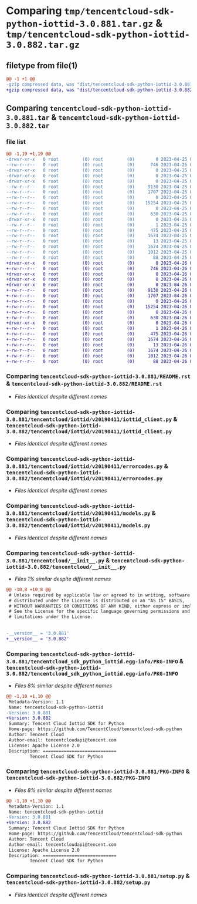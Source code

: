 # Comparing `tmp/tencentcloud-sdk-python-iottid-3.0.881.tar.gz` & `tmp/tencentcloud-sdk-python-iottid-3.0.882.tar.gz`

## filetype from file(1)

```diff
@@ -1 +1 @@
-gzip compressed data, was "dist/tencentcloud-sdk-python-iottid-3.0.881.tar", last modified: Tue Apr 25 00:43:21 2023, max compression
+gzip compressed data, was "dist/tencentcloud-sdk-python-iottid-3.0.882.tar", last modified: Wed Apr 26 03:36:35 2023, max compression
```

## Comparing `tencentcloud-sdk-python-iottid-3.0.881.tar` & `tencentcloud-sdk-python-iottid-3.0.882.tar`

### file list

```diff
@@ -1,19 +1,19 @@
-drwxr-xr-x   0 root         (0) root         (0)        0 2023-04-25 00:43:21.000000 tencentcloud-sdk-python-iottid-3.0.881/
--rw-r--r--   0 root         (0) root         (0)      746 2023-04-25 00:43:21.000000 tencentcloud-sdk-python-iottid-3.0.881/README.rst
-drwxr-xr-x   0 root         (0) root         (0)        0 2023-04-25 00:43:21.000000 tencentcloud-sdk-python-iottid-3.0.881/tencentcloud/
-drwxr-xr-x   0 root         (0) root         (0)        0 2023-04-25 00:43:21.000000 tencentcloud-sdk-python-iottid-3.0.881/tencentcloud/iottid/
-drwxr-xr-x   0 root         (0) root         (0)        0 2023-04-25 00:43:21.000000 tencentcloud-sdk-python-iottid-3.0.881/tencentcloud/iottid/v20190411/
--rw-r--r--   0 root         (0) root         (0)     9130 2023-04-25 00:43:21.000000 tencentcloud-sdk-python-iottid-3.0.881/tencentcloud/iottid/v20190411/iottid_client.py
--rw-r--r--   0 root         (0) root         (0)     1707 2023-04-25 00:43:21.000000 tencentcloud-sdk-python-iottid-3.0.881/tencentcloud/iottid/v20190411/errorcodes.py
--rw-r--r--   0 root         (0) root         (0)        0 2023-04-25 00:43:21.000000 tencentcloud-sdk-python-iottid-3.0.881/tencentcloud/iottid/v20190411/__init__.py
--rw-r--r--   0 root         (0) root         (0)    15254 2023-04-25 00:43:21.000000 tencentcloud-sdk-python-iottid-3.0.881/tencentcloud/iottid/v20190411/models.py
--rw-r--r--   0 root         (0) root         (0)        0 2023-04-25 00:43:21.000000 tencentcloud-sdk-python-iottid-3.0.881/tencentcloud/iottid/__init__.py
--rw-r--r--   0 root         (0) root         (0)      630 2023-04-25 00:43:21.000000 tencentcloud-sdk-python-iottid-3.0.881/tencentcloud/__init__.py
-drwxr-xr-x   0 root         (0) root         (0)        0 2023-04-25 00:43:21.000000 tencentcloud-sdk-python-iottid-3.0.881/tencentcloud_sdk_python_iottid.egg-info/
--rw-r--r--   0 root         (0) root         (0)        1 2023-04-25 00:43:21.000000 tencentcloud-sdk-python-iottid-3.0.881/tencentcloud_sdk_python_iottid.egg-info/dependency_links.txt
--rw-r--r--   0 root         (0) root         (0)      475 2023-04-25 00:43:21.000000 tencentcloud-sdk-python-iottid-3.0.881/tencentcloud_sdk_python_iottid.egg-info/SOURCES.txt
--rw-r--r--   0 root         (0) root         (0)     1674 2023-04-25 00:43:21.000000 tencentcloud-sdk-python-iottid-3.0.881/tencentcloud_sdk_python_iottid.egg-info/PKG-INFO
--rw-r--r--   0 root         (0) root         (0)       13 2023-04-25 00:43:21.000000 tencentcloud-sdk-python-iottid-3.0.881/tencentcloud_sdk_python_iottid.egg-info/top_level.txt
--rw-r--r--   0 root         (0) root         (0)     1674 2023-04-25 00:43:21.000000 tencentcloud-sdk-python-iottid-3.0.881/PKG-INFO
--rw-r--r--   0 root         (0) root         (0)     1012 2023-04-25 00:43:21.000000 tencentcloud-sdk-python-iottid-3.0.881/setup.py
--rw-r--r--   0 root         (0) root         (0)       88 2023-04-25 00:43:21.000000 tencentcloud-sdk-python-iottid-3.0.881/setup.cfg
+drwxr-xr-x   0 root         (0) root         (0)        0 2023-04-26 03:36:35.000000 tencentcloud-sdk-python-iottid-3.0.882/
+-rw-r--r--   0 root         (0) root         (0)      746 2023-04-26 03:36:35.000000 tencentcloud-sdk-python-iottid-3.0.882/README.rst
+drwxr-xr-x   0 root         (0) root         (0)        0 2023-04-26 03:36:35.000000 tencentcloud-sdk-python-iottid-3.0.882/tencentcloud/
+drwxr-xr-x   0 root         (0) root         (0)        0 2023-04-26 03:36:35.000000 tencentcloud-sdk-python-iottid-3.0.882/tencentcloud/iottid/
+drwxr-xr-x   0 root         (0) root         (0)        0 2023-04-26 03:36:35.000000 tencentcloud-sdk-python-iottid-3.0.882/tencentcloud/iottid/v20190411/
+-rw-r--r--   0 root         (0) root         (0)     9130 2023-04-26 03:36:35.000000 tencentcloud-sdk-python-iottid-3.0.882/tencentcloud/iottid/v20190411/iottid_client.py
+-rw-r--r--   0 root         (0) root         (0)     1707 2023-04-26 03:36:35.000000 tencentcloud-sdk-python-iottid-3.0.882/tencentcloud/iottid/v20190411/errorcodes.py
+-rw-r--r--   0 root         (0) root         (0)        0 2023-04-26 03:36:35.000000 tencentcloud-sdk-python-iottid-3.0.882/tencentcloud/iottid/v20190411/__init__.py
+-rw-r--r--   0 root         (0) root         (0)    15254 2023-04-26 03:36:35.000000 tencentcloud-sdk-python-iottid-3.0.882/tencentcloud/iottid/v20190411/models.py
+-rw-r--r--   0 root         (0) root         (0)        0 2023-04-26 03:36:35.000000 tencentcloud-sdk-python-iottid-3.0.882/tencentcloud/iottid/__init__.py
+-rw-r--r--   0 root         (0) root         (0)      630 2023-04-26 03:36:35.000000 tencentcloud-sdk-python-iottid-3.0.882/tencentcloud/__init__.py
+drwxr-xr-x   0 root         (0) root         (0)        0 2023-04-26 03:36:35.000000 tencentcloud-sdk-python-iottid-3.0.882/tencentcloud_sdk_python_iottid.egg-info/
+-rw-r--r--   0 root         (0) root         (0)        1 2023-04-26 03:36:35.000000 tencentcloud-sdk-python-iottid-3.0.882/tencentcloud_sdk_python_iottid.egg-info/dependency_links.txt
+-rw-r--r--   0 root         (0) root         (0)      475 2023-04-26 03:36:35.000000 tencentcloud-sdk-python-iottid-3.0.882/tencentcloud_sdk_python_iottid.egg-info/SOURCES.txt
+-rw-r--r--   0 root         (0) root         (0)     1674 2023-04-26 03:36:35.000000 tencentcloud-sdk-python-iottid-3.0.882/tencentcloud_sdk_python_iottid.egg-info/PKG-INFO
+-rw-r--r--   0 root         (0) root         (0)       13 2023-04-26 03:36:35.000000 tencentcloud-sdk-python-iottid-3.0.882/tencentcloud_sdk_python_iottid.egg-info/top_level.txt
+-rw-r--r--   0 root         (0) root         (0)     1674 2023-04-26 03:36:35.000000 tencentcloud-sdk-python-iottid-3.0.882/PKG-INFO
+-rw-r--r--   0 root         (0) root         (0)     1012 2023-04-26 03:36:35.000000 tencentcloud-sdk-python-iottid-3.0.882/setup.py
+-rw-r--r--   0 root         (0) root         (0)       88 2023-04-26 03:36:35.000000 tencentcloud-sdk-python-iottid-3.0.882/setup.cfg
```

### Comparing `tencentcloud-sdk-python-iottid-3.0.881/README.rst` & `tencentcloud-sdk-python-iottid-3.0.882/README.rst`

 * *Files identical despite different names*

### Comparing `tencentcloud-sdk-python-iottid-3.0.881/tencentcloud/iottid/v20190411/iottid_client.py` & `tencentcloud-sdk-python-iottid-3.0.882/tencentcloud/iottid/v20190411/iottid_client.py`

 * *Files identical despite different names*

### Comparing `tencentcloud-sdk-python-iottid-3.0.881/tencentcloud/iottid/v20190411/errorcodes.py` & `tencentcloud-sdk-python-iottid-3.0.882/tencentcloud/iottid/v20190411/errorcodes.py`

 * *Files identical despite different names*

### Comparing `tencentcloud-sdk-python-iottid-3.0.881/tencentcloud/iottid/v20190411/models.py` & `tencentcloud-sdk-python-iottid-3.0.882/tencentcloud/iottid/v20190411/models.py`

 * *Files identical despite different names*

### Comparing `tencentcloud-sdk-python-iottid-3.0.881/tencentcloud/__init__.py` & `tencentcloud-sdk-python-iottid-3.0.882/tencentcloud/__init__.py`

 * *Files 1% similar despite different names*

```diff
@@ -10,8 +10,8 @@
 # Unless required by applicable law or agreed to in writing, software
 # distributed under the License is distributed on an "AS IS" BASIS,
 # WITHOUT WARRANTIES OR CONDITIONS OF ANY KIND, either express or implied.
 # See the License for the specific language governing permissions and
 # limitations under the License.
 
 
-__version__ = '3.0.881'
+__version__ = '3.0.882'
```

### Comparing `tencentcloud-sdk-python-iottid-3.0.881/tencentcloud_sdk_python_iottid.egg-info/PKG-INFO` & `tencentcloud-sdk-python-iottid-3.0.882/tencentcloud_sdk_python_iottid.egg-info/PKG-INFO`

 * *Files 8% similar despite different names*

```diff
@@ -1,10 +1,10 @@
 Metadata-Version: 1.1
 Name: tencentcloud-sdk-python-iottid
-Version: 3.0.881
+Version: 3.0.882
 Summary: Tencent Cloud Iottid SDK for Python
 Home-page: https://github.com/TencentCloud/tencentcloud-sdk-python
 Author: Tencent Cloud
 Author-email: tencentcloudapi@tencent.com
 License: Apache License 2.0
 Description: ============================
         Tencent Cloud SDK for Python
```

### Comparing `tencentcloud-sdk-python-iottid-3.0.881/PKG-INFO` & `tencentcloud-sdk-python-iottid-3.0.882/PKG-INFO`

 * *Files 8% similar despite different names*

```diff
@@ -1,10 +1,10 @@
 Metadata-Version: 1.1
 Name: tencentcloud-sdk-python-iottid
-Version: 3.0.881
+Version: 3.0.882
 Summary: Tencent Cloud Iottid SDK for Python
 Home-page: https://github.com/TencentCloud/tencentcloud-sdk-python
 Author: Tencent Cloud
 Author-email: tencentcloudapi@tencent.com
 License: Apache License 2.0
 Description: ============================
         Tencent Cloud SDK for Python
```

### Comparing `tencentcloud-sdk-python-iottid-3.0.881/setup.py` & `tencentcloud-sdk-python-iottid-3.0.882/setup.py`

 * *Files identical despite different names*

